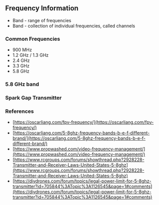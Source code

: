 
## Frequency Information

- Band - range of frequencies
- Band - collection of individual frequencies, called channels


### Common Frequencies

- 900 MHz
- 1.2 GHz / 1.3 GHz
- 2.4 GHz
- 3.3 GHz
- 5.8 GHz

### 5.8 GHz band

### Spark Gap Transmitter

### References

- [https://oscarliang.com/fpv-frequency/](https://oscarliang.com/fpv-frequency/)
- [https://oscarliang.com/5-8ghz-frequency-bands-b-e-f-different-brand/](https://oscarliang.com/5-8ghz-frequency-bands-b-e-f-different-brand/)
- [https://www.propwashed.com/video-frequency-management/](https://www.propwashed.com/video-frequency-management/)
- [https://www.rcgroups.com/forums/showthread.php?2928228-Transmitter-and-Receiver-Laws-United-States-5-8ghz](https://www.rcgroups.com/forums/showthread.php?2928228-Transmitter-and-Receiver-Laws-United-States-5-8ghz)
- [https://diydrones.com/forum/topics/legal-power-limit-for-5-8ghz-transmitter?id=705844%3ATopic%3A1126545&page=1#comments](https://diydrones.com/forum/topics/legal-power-limit-for-5-8ghz-transmitter?id=705844%3ATopic%3A1126545&page=1#comments)
